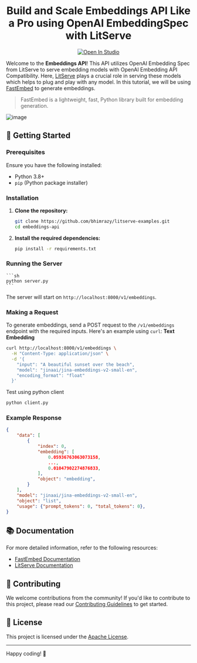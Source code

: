 <h1 align="center">Build and Scale Embeddings API Like a Pro using OpenAI EmbeddingSpec with LitServe</h1>
<div align="center">
<a target="_blank" href="https://lightning.ai/bhimrajyadav/studios/deploy-jina-clip-v2-a-guide-to-multilingual-multimodal-embeddings-api-with-litserve">
  <img src="https://pl-bolts-doc-images.s3.us-east-2.amazonaws.com/app-2/studio-badge.svg" alt="Open In Studio"/>
</a>
</div>

Welcome to the **Embeddings API**! This API utilizes OpenAI Embedding Spec from LitServe to serve embedding models with OpenAI Embedding API Compatibility. Here, [LitServe](https://github.com/Lightning-AI/litserve) plays a crucial role in serving these models which helps to plug and play with any model. In this tutorial, we will be using [FastEmbed](https://github.com/qdrant/fastembed) to generate embeddings.

> FastEmbed is a lightweight, fast, Python library built for embedding generation. 

![image](https://github.com/user-attachments/assets/d078f4a3-3b7a-4932-b69d-1fdf8ceb0031)

## 🚀 Getting Started

### Prerequisites

Ensure you have the following installed:
- Python 3.8+
- `pip` (Python package installer)

### Installation

1. **Clone the repository:**
    ```sh
    git clone https://github.com/bhimrazy/litserve-examples.git
    cd embeddings-api
    ```

2. **Install the required dependencies:**
    ```sh
    pip install -r requirements.txt
    ```

### Running the Server
    ```sh
    python server.py
    ```

The server will start on `http://localhost:8000/v1/embeddings`.

### Making a Request

To generate embeddings, send a POST request to the `/v1/embeddings` endpoint with the required inputs. Here's an example using `curl`:
**Text Embedding**
```sh
curl http://localhost:8000/v1/embeddings \
  -H "Content-Type: application/json" \
  -d '{
    "input": "A beautiful sunset over the beach",
    "model": "jinaai/jina-embeddings-v2-small-en",
    "encoding_format": "float"
  }'
```

Test using python client
```sh
python client.py
```

### Example Response

```json
{
    "data": [
        {
            "index": 0,
            "embedding": [
                0.05936763063073158,
                ...,
                0.01047902274876833,
            ],
            "object": "embedding",
        }
    ],
    "model": "jinaai/jina-embeddings-v2-small-en",
    "object": "list",
    "usage": {"prompt_tokens": 0, "total_tokens": 0},
}
```
## 📚 Documentation

For more detailed information, refer to the following resources:
- [FastEmbed Documentation](https://qdrant.github.io/fastembed/)
- [LitServe Documentation](https://github.com/Lightning-AI/litserve)

## 🤝 Contributing

We welcome contributions from the community! If you'd like to contribute to this project, please read our [Contributing Guidelines](../CONTRIBUTING.md) to get started.

## 📜 License

This project is licensed under the [Apache License](../LICENSE).

---

Happy coding! 🎉

